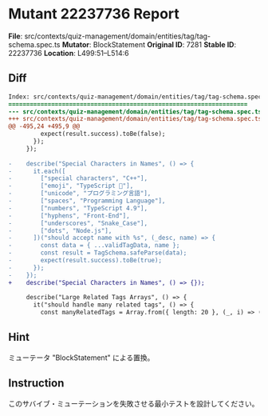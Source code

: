 # Mutant 22237736 Report

**File**: src/contexts/quiz-management/domain/entities/tag/tag-schema.spec.ts
**Mutator**: BlockStatement
**Original ID**: 7281
**Stable ID**: 22237736
**Location**: L499:51–L514:6

## Diff

```diff
Index: src/contexts/quiz-management/domain/entities/tag/tag-schema.spec.ts
===================================================================
--- src/contexts/quiz-management/domain/entities/tag/tag-schema.spec.ts	original
+++ src/contexts/quiz-management/domain/entities/tag/tag-schema.spec.ts	mutated #7281
@@ -495,24 +495,9 @@
         expect(result.success).toBe(false);
       });
     });
 
-    describe("Special Characters in Names", () => {
-      it.each([
-        ["special characters", "C++"],
-        ["emoji", "TypeScript 🚀"],
-        ["unicode", "プログラミング言語"],
-        ["spaces", "Programming Language"],
-        ["numbers", "TypeScript 4.9"],
-        ["hyphens", "Front-End"],
-        ["underscores", "Snake_Case"],
-        ["dots", "Node.js"],
-      ])("should accept name with %s", (_desc, name) => {
-        const data = { ...validTagData, name };
-        const result = TagSchema.safeParse(data);
-        expect(result.success).toBe(true);
-      });
-    });
+    describe("Special Characters in Names", () => {});
 
     describe("Large Related Tags Arrays", () => {
       it("should handle many related tags", () => {
         const manyRelatedTags = Array.from({ length: 20 }, (_, i) => ({
```

## Hint

ミューテータ "BlockStatement" による置換。

## Instruction

このサバイブ・ミューテーションを失敗させる最小テストを設計してください。
